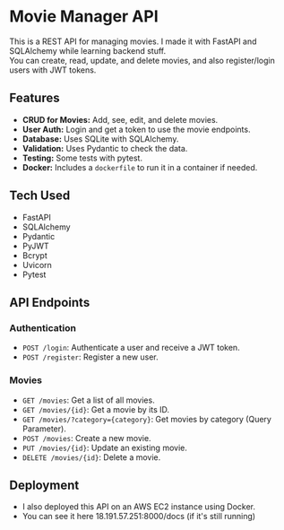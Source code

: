# Movie Manager API

This is a REST API for managing movies. I made it with FastAPI and SQLAlchemy while learning backend stuff.  
You can create, read, update, and delete movies, and also register/login users with JWT tokens.

## Features

* **CRUD for Movies:** Add, see, edit, and delete movies.  
* **User Auth:** Login and get a token to use the movie endpoints.  
* **Database:** Uses SQLite with SQLAlchemy.  
* **Validation:** Uses Pydantic to check the data.  
* **Testing:** Some tests with pytest.  
* **Docker:** Includes a `dockerfile` to run it in a container if needed.

## Tech Used

* FastAPI  
* SQLAlchemy  
* Pydantic  
* PyJWT  
* Bcrypt  
* Uvicorn  
* Pytest 

## API Endpoints

### Authentication

*   `POST /login`: Authenticate a user and receive a JWT token.
*   `POST /register`: Register a new user.

### Movies

*   `GET /movies`: Get a list of all movies.
*   `GET /movies/{id}`: Get a movie by its ID.
*   `GET /movies/?category={category}`: Get movies by category (Query Parameter).
*   `POST /movies`: Create a new movie.
*   `PUT /movies/{id}`: Update an existing movie.
*   `DELETE /movies/{id}`: Delete a movie.

## Deployment
* I also deployed this API on an AWS EC2 instance using Docker. 
* You can see it here 18.191.57.251:8000/docs (if it's still running)


